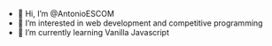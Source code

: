 - 👋 Hi, I’m @AntonioESCOM
- 👀 I’m interested in web development and competitive programming 
- 🌱 I’m currently learning Vanilla Javascript


<!---
AntonioESCOM/AntonioESCOM is a ✨ special ✨ repository because its `README.md` (this file) appears on your GitHub profile.
You can click the Preview link to take a look at your changes.
--->

